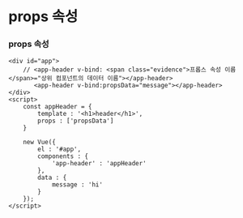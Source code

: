# props 속성

### props 속성

    <div id="app">
        // <app-header v-bind: <span class="evidence">프롭스 속성 이름</span>="상위 컴포넌트의 데이터 이름"></app-header>
           <app-header v-bind:propsData="message"></app-header>
    </div>
    <script>
        const appHeader = {
            template : '<h1>header</h1>',
            props : ['propsData']
        }
        
        new Vue({
            el : '#app',
            components : {
                'app-header' : 'appHeader'
            },
            data : {
                message : 'hi'
            }
        });
    </script>
    






